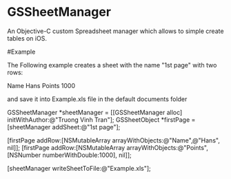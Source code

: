 GSSheetManager
==============

An Objective-C custom Spreadsheet manager which allows to simple create tables on iOS.

#Example

The Following example creates a sheet with the name "1st page" with two rows:

Name	Hans
Points	1000

and save it into Example.xls file in the default documents folder

GSSheetManager *sheetManager = [[GSSheetManager alloc] initWithAuthor:@"Truong Vinh Tran"];
GSSheetObject *firstPage = [sheetManager addSheet:@"1st page"];

[firstPage addRow:[NSMutableArray arrayWithObjects:@"Name",@"Hans", nil]];
[firstPage addRow:[NSMutableArray arrayWithObjects:@"Points",[NSNumber numberWithDouble:1000], nil]];

[sheetManager writeSheetToFile:@"Example.xls"];